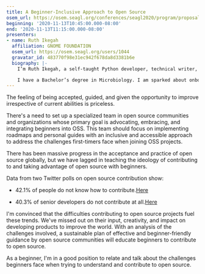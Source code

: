 ```yaml
---
title: A Beginner-Inclusive Approach to Open Source
osem_url: https://osem.seagl.org/conferences/seagl2020/program/proposals/739
beginning: '2020-11-13T10:45:00.000-08:00'
end: '2020-11-13T11:15:00.000-08:00'
presenters:
- name: Ruth Ikegah
  affiliation: GNOME FOUNDATION
  osem_url: https://osem.seagl.org/users/1044
  gravatar_id: 483770f98e31ec942f678da8d3381b6e
  biography: |-
    I’m Ruth Ikegah, a self-taught Python developer, technical writer, public speaker, open-source enthusiast, and a people’s person.

    I have a Bachelor’s degree in Microbiology. I am sparked about onboarding beginners into the tech system, especially the open-source space. Asides being actively involved in tech, I am a social volunteer and a voluntary blood donor. I love making new friends over a slice of cake.
---
```


The feeling of being accepted, guided, and given the opportunity to improve irrespective of current abilities is priceless.

There's a need to set up a specialized team in open source communities and organizations whose primary goal is advocating, embracing, and integrating beginners into OSS. This team should focus on implementing roadmaps and personal guides with an inclusive and accessible approach to address the challenges first-timers face when joining OSS projects.

There has been massive progress in the acceptance and practice of open source globally, but we have lagged in teaching the ideology of contributing to and taking advantage of open source with beginners.

Data from two Twitter polls on open source contribution show:

- 42.1% of people do not know how to contribute.[Here](https://bit.ly/3gxtm4n)

- 40.3% of senior developers do not contribute at all.[Here](https://bit.ly/3e5Q4iy)

I'm convinced that the difficulties contributing to open source projects fuel these trends. We've missed out on their input, creativity, and impact on developing products to improve the world.
With an analysis of the challenges involved, a sustainable plan of effective and beginner-friendly guidance by open source communities will educate beginners to contribute to open source.

As a beginner, I'm in a good position to relate and talk about the challenges beginners face when trying to understand and contribute to open source.
